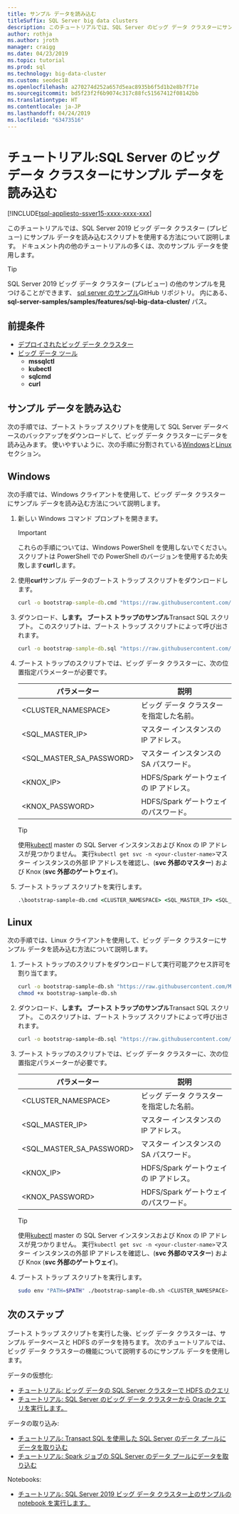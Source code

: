 ```yaml
---
title: サンプル データを読み込む
titleSuffix: SQL Server big data clusters
description: このチュートリアルでは、SQL Server のビッグ データ クラスターにサンプル データを読み込む方法を示します。 サンプル データには、SQL Server のマスター インスタンス内のリレーショナル データが含まれます。 記憶域プールでの HDFS データも含まれています。 このデータは、このセクションでは、他のチュートリアルをサポートします。
author: rothja
ms.author: jroth
manager: craigg
ms.date: 04/23/2019
ms.topic: tutorial
ms.prod: sql
ms.technology: big-data-cluster
ms.custom: seodec18
ms.openlocfilehash: a270274d252a657d5eac8935b6f5d1b2e8b7f71e
ms.sourcegitcommit: bd5f23f2f6b9074c317c88fc51567412f08142bb
ms.translationtype: HT
ms.contentlocale: ja-JP
ms.lasthandoff: 04/24/2019
ms.locfileid: "63473516"
---
```

# <a name="tutorial-load-sample-data-into-a-sql-server-big-data-cluster"></a>チュートリアル:SQL Server のビッグ データ クラスターにサンプル データを読み込む

[!INCLUDE[tsql-appliesto-ssver15-xxxx-xxxx-xxx](../includes/tsql-appliesto-ssver15-xxxx-xxxx-xxx.md)]

このチュートリアルでは、SQL Server 2019 ビッグ データ クラスター (プレビュー) にサンプル データを読み込むスクリプトを使用する方法について説明します。 ドキュメント内の他のチュートリアルの多くは、次のサンプル データを使用します。

> [!TIP]
> SQL Server 2019 ビッグ データ クラスター (プレビュー) の他のサンプルを見つけることができます、 [sql server のサンプル](https://github.com/Microsoft/sql-server-samples/tree/master/samples/features/sql-big-data-cluster)GitHub リポジトリ。 内にある、 **sql-server-samples/samples/features/sql-big-data-cluster/** パス。

## <a name="prerequisites"></a>前提条件

- [デプロイされたビッグ データ クラスター](deployment-guidance.md)
- [ビッグ データ ツール](deploy-big-data-tools.md)
   - **mssqlctl**
   - **kubectl**
   - **sqlcmd**
   - **curl**

## <a id="sampledata"></a> サンプル データを読み込む

次の手順では、ブートス トラップ スクリプトを使用して SQL Server データベースのバックアップをダウンロードして、ビッグ データ クラスターにデータを読み込みます。 使いやすいように、次の手順に分割されている[Windows](#windows)と[Linux](#linux)セクション。

## <a id="windows"></a> Windows

次の手順では、Windows クライアントを使用して、ビッグ データ クラスターにサンプル データを読み込む方法について説明します。

1. 新しい Windows コマンド プロンプトを開きます。

   > [!IMPORTANT]
   > これらの手順については、Windows PowerShell を使用しないでください。 スクリプトは PowerShell での PowerShell のバージョンを使用するため失敗します**curl**します。

1. 使用**curl**サンプル データのブートス トラップ スクリプトをダウンロードします。

   ```cmd
   curl -o bootstrap-sample-db.cmd "https://raw.githubusercontent.com/Microsoft/sql-server-samples/master/samples/features/sql-big-data-cluster/bootstrap-sample-db.cmd"
   ```

1. ダウンロード、**します。 ブートス トラップのサンプル**Transact SQL スクリプト。 このスクリプトは、ブートス トラップ スクリプトによって呼び出されます。

   ```cmd
   curl -o bootstrap-sample-db.sql "https://raw.githubusercontent.com/Microsoft/sql-server-samples/master/samples/features/sql-big-data-cluster/bootstrap-sample-db.sql"
   ```

1. ブートス トラップのスクリプトでは、ビッグ データ クラスターに、次の位置指定パラメーターが必要です。

   | パラメーター | 説明 |
   |---|---|
   | <CLUSTER_NAMESPACE> | ビッグ データ クラスターを指定した名前。 |
   | <SQL_MASTER_IP> | マスター インスタンスの IP アドレス。 |
   | <SQL_MASTER_SA_PASSWORD> | マスター インスタンスの SA パスワード。 |
   | <KNOX_IP> | HDFS/Spark ゲートウェイの IP アドレス。 |
   | <KNOX_PASSWORD> | HDFS/Spark ゲートウェイのパスワード。 |

   > [!TIP]
   > 使用[kubectl](cluster-troubleshooting-commands.md) master の SQL Server インスタンスおよび Knox の IP アドレスが見つかりません。 実行`kubectl get svc -n <your-cluster-name>`マスター インスタンスの外部 IP アドレスを確認し、(**svc 外部のマスター**) および Knox (**svc 外部のゲートウェイ**)。

1. ブートス トラップ スクリプトを実行します。

   ```cmd
   .\bootstrap-sample-db.cmd <CLUSTER_NAMESPACE> <SQL_MASTER_IP> <SQL_MASTER_SA_PASSWORD> <KNOX_IP> <KNOX_PASSWORD>
   ```

## <a id="linux"></a> Linux

次の手順では、Linux クライアントを使用して、ビッグ データ クラスターにサンプル データを読み込む方法について説明します。

1. ブートス トラップのスクリプトをダウンロードして実行可能アクセス許可を割り当てます。

   ```bash
   curl -o bootstrap-sample-db.sh "https://raw.githubusercontent.com/Microsoft/sql-server-samples/master/samples/features/sql-big-data-cluster/bootstrap-sample-db.sh"
   chmod +x bootstrap-sample-db.sh
   ```

1. ダウンロード、**します。 ブートス トラップのサンプル**Transact SQL スクリプト。 このスクリプトは、ブートス トラップ スクリプトによって呼び出されます。

   ```bash
   curl -o bootstrap-sample-db.sql "https://raw.githubusercontent.com/Microsoft/sql-server-samples/master/samples/features/sql-big-data-cluster/bootstrap-sample-db.sql"
   ```

1. ブートス トラップのスクリプトでは、ビッグ データ クラスターに、次の位置指定パラメーターが必要です。

   | パラメーター | 説明 |
   |---|---|
   | <CLUSTER_NAMESPACE> | ビッグ データ クラスターを指定した名前。 |
   | <SQL_MASTER_IP> | マスター インスタンスの IP アドレス。 |
   | <SQL_MASTER_SA_PASSWORD> | マスター インスタンスの SA パスワード。 |
   | <KNOX_IP> | HDFS/Spark ゲートウェイの IP アドレス。 |
   | <KNOX_PASSWORD> | HDFS/Spark ゲートウェイのパスワード。 |

   > [!TIP]
   > 使用[kubectl](cluster-troubleshooting-commands.md) master の SQL Server インスタンスおよび Knox の IP アドレスが見つかりません。 実行`kubectl get svc -n <your-cluster-name>`マスター インスタンスの外部 IP アドレスを確認し、(**svc 外部のマスター**) および Knox (**svc 外部のゲートウェイ**)。

1. ブートス トラップ スクリプトを実行します。

   ```bash
   sudo env "PATH=$PATH" ./bootstrap-sample-db.sh <CLUSTER_NAMESPACE> <SQL_MASTER_IP> <SQL_MASTER_SA_PASSWORD> <KNOX_IP> <KNOX_PASSWORD>
   ```

## <a name="next-steps"></a>次のステップ

ブートス トラップ スクリプトを実行した後、ビッグ データ クラスターは、サンプル データベースと HDFS のデータを持ちます。 次のチュートリアルでは、ビッグ データ クラスターの機能について説明するのにサンプル データを使用します。

データの仮想化:

- [チュートリアル: ビッグ データの SQL Server クラスターで HDFS のクエリ](tutorial-query-hdfs-storage-pool.md)
- [チュートリアル: SQL Server のビッグ データ クラスターから Oracle クエリを実行します。](tutorial-query-oracle.md)

データの取り込み:

- [チュートリアル: Transact SQL を使用した SQL Server のデータ プールにデータを取り込む](tutorial-data-pool-ingest-sql.md)
- [チュートリアル: Spark ジョブの SQL Server のデータ プールにデータを取り込む](tutorial-data-pool-ingest-spark.md)

Notebooks:

- [チュートリアル: SQL Server 2019 ビッグ データ クラスター上のサンプルの notebook を実行します。](tutorial-notebook-spark.md)